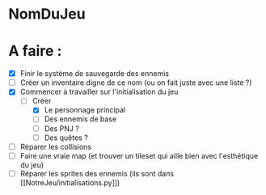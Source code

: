 # NomDuJeu

# A faire :

- [x] Finir le système de sauvegarde des ennemis
- [ ] Créer un inventaire digne de ce nom (ou on fait juste avec une liste ?)
- [x] Commencer à travailler sur l'initialisation du jeu
    - [ ] Créer 
        - [x] Le personnage principal
        - [ ] Des ennemis de base
        - [ ] Des PNJ ?
        - [ ] Des quêtes ?
- [ ] Réparer les collisions
- [ ] Faire une vraie map (et trouver un tileset qui aille bien avec l'esthétique du jeu)
- [ ] Réparer les sprites des ennemis (ils sont dans [[NotreJeu/initialisations.py]])